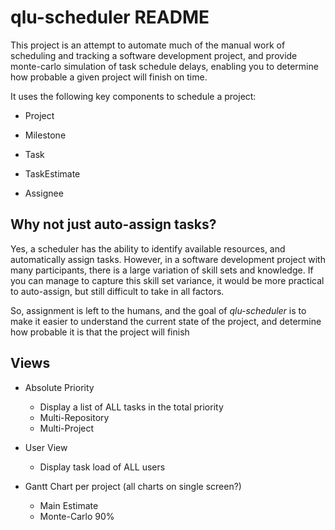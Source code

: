 # qlu-scheduler README

This project is an attempt to automate much of the manual work of scheduling and tracking 
a software development project, and provide monte-carlo simulation of task schedule delays, enabling you to determine how probable a
given project will finish on time.

It uses the following key components to schedule a project:

- Project

- Milestone

- Task

- TaskEstimate

- Assignee


## Why not just auto-assign tasks?

Yes, a scheduler has the ability to identify available resources, and automatically assign tasks.
However, in a software development project with many participants, there is a large variation of skill sets and knowledge.
If you can manage to capture this skill set variance, it would be more practical to auto-assign, but still difficult to take in all factors.

So, assignment is left to the humans, and the goal of *qlu-scheduler* is to make it easier to understand the current state of the project,
and determine how probable it is that the project will finish 



## Views

- Absolute Priority
    - Display a list of ALL tasks in the total priority 
    - Multi-Repository
    - Multi-Project
    
- User View
    - Display task load of ALL users
    
- Gantt Chart per project (all charts on single screen?)
    - Main Estimate
    - Monte-Carlo 90%
